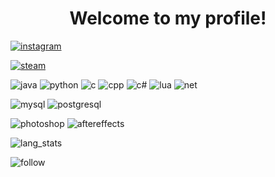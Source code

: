 <h1 align="center">Welcome to my profile!</h1>

[![instagram](https://img.shields.io/badge/Instagram-E4405F?style=for-the-badge&logo=instagram&logoColor=white)](https://www.instagram.com/rbrt.smdt/)

[![steam](https://img.shields.io/badge/Steam-000000?style=for-the-badge&logo=steam&logoColor=white)](https://steamcommunity.com/id/1x5x7/)

![java](https://img.shields.io/badge/Java-ED8B00?style=for-the-badge&logo=java&logoColor=white)
![python](https://img.shields.io/badge/Python-14354C?style=for-the-badge&logo=python&logoColor=white)
![c](https://img.shields.io/badge/C-00599C?style=for-the-badge&logo=c&logoColor=white)
![cpp](https://img.shields.io/badge/C%2B%2B-00599C?style=for-the-badge&logo=c%2B%2B&logoColor=white)
![c#](https://img.shields.io/badge/C%23-239120?style=for-the-badge&logo=c-sharp&logoColor=white)
![lua](https://img.shields.io/badge/Lua-2C2D72?style=for-the-badge&logo=lua&logoColor=white)
![net](https://img.shields.io/badge/.NET-5C2D91?style=for-the-badge&logo=.net&logoColor=white)

![mysql](https://img.shields.io/badge/MySQL-00000F?style=for-the-badge&logo=mysql&logoColor=white)
![postgresql](https://img.shields.io/badge/PostgreSQL-316192?style=for-the-badge&logo=postgresql&logoColor=white)

![photoshop](https://aleen42.github.io/badges/src/photoshop.svg)
![aftereffects](https://aleen42.github.io/badges/src/after_effects.svg)

![lang_stats](https://github-readme-stats.vercel.app/api/top-langs/?username=1x5x7&theme=blue-green)

![follow](https://img.shields.io/github/followers/1x5x7.svg?style=social&label=Follow&maxAge=2592000)
